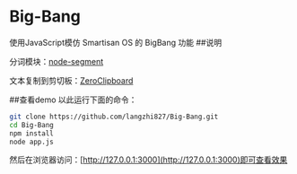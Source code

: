 # Big-Bang
使用JavaScript模仿 Smartisan OS 的 BigBang 功能
##说明

分词模块：[node-segment](https://github.com/leizongmin/node-segment)

文本复制到剪切板：[ZeroClipboard](https://github.com/zeroclipboard/zeroclipboard)


##查看demo
以此运行下面的命令：
```sh
git clone https://github.com/langzhi827/Big-Bang.git
cd Big-Bang
npm install
node app.js
```
然后在浏览器访问：[http://127.0.0.1:3000](http://127.0.0.1:3000)即可查看效果